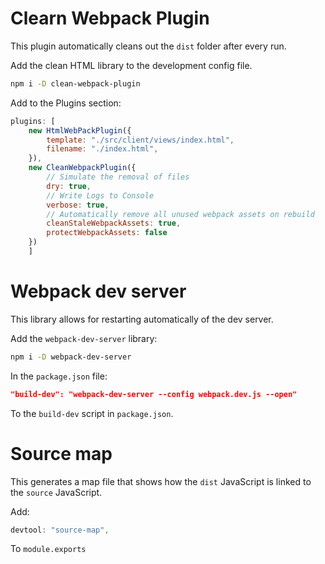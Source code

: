 # Clearn Webpack Plugin

This plugin automatically cleans out the `dist` folder after every run.

Add the clean HTML library to the development config file.
```bash
npm i -D clean-webpack-plugin
```
Add to the Plugins section:
```js
plugins: [
    new HtmlWebPackPlugin({
        template: "./src/client/views/index.html",
        filename: "./index.html",
    }),
    new CleanWebpackPlugin({
        // Simulate the removal of files
        dry: true,
        // Write Logs to Console
        verbose: true,
        // Automatically remove all unused webpack assets on rebuild
        cleanStaleWebpackAssets: true,
        protectWebpackAssets: false
    })
    ]
```

# Webpack dev server

This library allows for restarting automatically of the dev server.

Add the `webpack-dev-server` library:

```bash
npm i -D webpack-dev-server
```

In the `package.json` file:

```JSON
"build-dev": "webpack-dev-server --config webpack.dev.js --open"
```

To the `build-dev` script in `package.json`.


# Source map

This generates a map file that shows how the `dist` JavaScript is linked to the `source` JavaScript.

Add:

```js
devtool: "source-map",
```

To `module.exports`